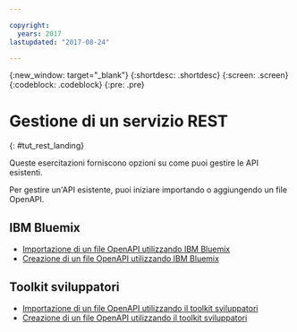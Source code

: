 ```yaml
---

copyright:
  years: 2017
lastupdated: "2017-08-24"

---
```



{:new_window: target="_blank"}
{:shortdesc: .shortdesc}
{:screen: .screen}
{:codeblock: .codeblock}
{:pre: .pre}

# Gestione di un servizio REST 
{: #tut_rest_landing}

Queste esercitazioni forniscono opzioni su come puoi gestire le API esistenti.

Per gestire un'API esistente, puoi iniziare importando o aggiungendo un file OpenAPI.

## IBM Bluemix

- [Importazione di un file OpenAPI utilizzando IBM Bluemix](tut_import_openapi_rest_bm.html)
- [Creazione di un file OpenAPI utilizzando IBM Bluemix](tut_add_openapi_rest_bm.html)

## Toolkit sviluppatori

- [Importazione di un file OpenAPI utilizzando il toolkit sviluppatori](tut_import_openapi_rest_tk.html)
- [Creazione di un file OpenAPI utilizzando il toolkit sviluppatori](tut_add_openapi_rest_tk.html)










